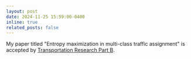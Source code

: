 ```yaml
---
layout: post
date: 2024-11-25 15:59:00-0400
inline: true
related_posts: false
---
```


My paper titled "Entropy maximization in multi-class traffic assignment" is accepted by [Transportation Research Part B](https://papers.ssrn.com/sol3/papers.cfm?abstract_id=4658773).
